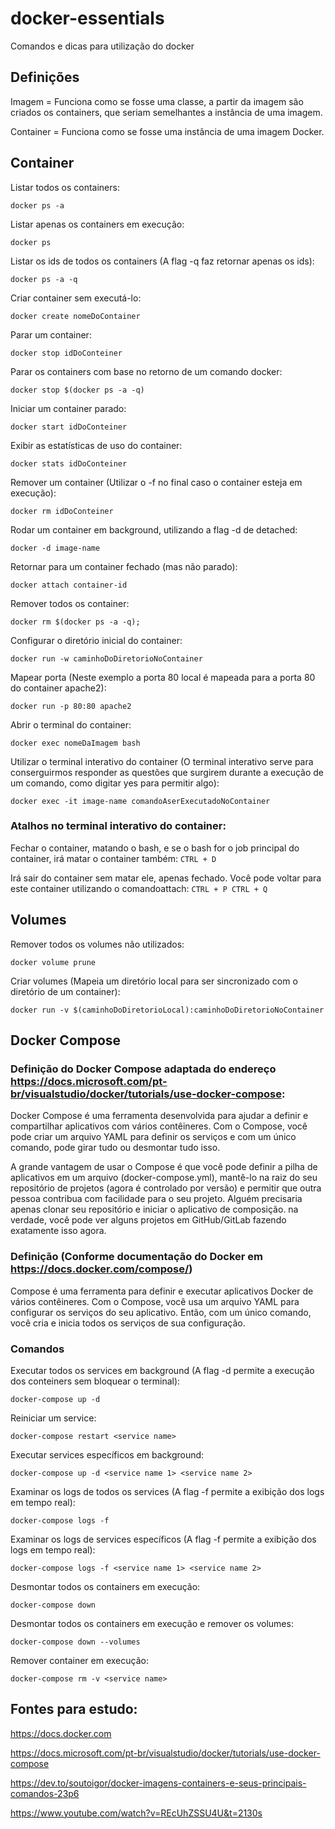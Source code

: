 # docker-essentials
Comandos e dicas para utilização do docker

## Definições

Imagem = Funciona como se fosse uma classe, a partir da imagem são criados os containers, que seriam semelhantes a instância de uma imagem.

Container = Funciona como se fosse uma instância de uma imagem Docker.

## Container

Listar todos os containers:
```
docker ps -a
```

Listar apenas os containers em execução:
```
docker ps
```

Listar os ids de todos os containers (A flag -q faz retornar apenas os ids):
```
docker ps -a -q
```

Criar container sem executá-lo:
```
docker create nomeDoContainer
```

Parar um container:
```
docker stop idDoConteiner
```

Parar os containers com base no retorno de um comando docker:
```
docker stop $(docker ps -a -q)
```

Iniciar um container parado:
```
docker start idDoConteiner
```

Exibir as estatísticas de uso do container:
```
docker stats idDoConteiner
```

Remover um container (Utilizar o -f no final caso o container esteja em execução):
```
docker rm idDoConteiner
```

Rodar um container em background, utilizando a flag -d de detached:
```
docker -d image-name
```

Retornar para um container fechado (mas não parado):
```
docker attach container-id
```

Remover todos os container:
```
docker rm $(docker ps -a -q); 
```

Configurar o diretório inicial do container:
```
docker run -w caminhoDoDiretorioNoContainer
```

Mapear porta (Neste exemplo a porta 80 local é mapeada para a porta 80 do container apache2):
```
docker run -p 80:80 apache2
```

Abrir o terminal do container:
```
docker exec nomeDaImagem bash
```

Utilizar o terminal interativo do container (O terminal interativo serve para conserguirmos responder as questões que surgirem durante a execução de um comando, como digitar yes para permitir algo):
```
docker exec -it image-name comandoAserExecutadoNoContainer
```

### Atalhos no terminal interativo do container:

Fechar o container, matando o bash, e se o bash for o job principal do container, irá matar o container também:
```CTRL + D```

Irá sair do container sem matar ele, apenas fechado. Você pode voltar para este container utilizando o comandoattach:
```CTRL + P CTRL + Q```

## Volumes

Remover todos os volumes não utilizados:
```
docker volume prune
```

Criar volumes (Mapeia um diretório local para ser sincronizado com o diretório de um container):
```
docker run -v $(caminhoDoDiretorioLocal):caminhoDoDiretorioNoContainer
```

## Docker Compose

### Definição do Docker Compose adaptada do endereço https://docs.microsoft.com/pt-br/visualstudio/docker/tutorials/use-docker-compose:

Docker Compose é uma ferramenta desenvolvida para ajudar a definir e compartilhar aplicativos com vários contêineres. Com o Compose, você pode criar um arquivo YAML para definir os serviços e com um único comando, pode girar tudo ou desmontar tudo isso.

A grande vantagem de usar o Compose é que você pode definir a pilha de aplicativos em um arquivo (docker-compose.yml), mantê-lo na raiz do seu repositório de projetos (agora é controlado por versão) e permitir que outra pessoa contribua com facilidade para o seu projeto. Alguém precisaria apenas clonar seu repositório e iniciar o aplicativo de composição. na verdade, você pode ver alguns projetos em GitHub/GitLab fazendo exatamente isso agora.

### Definição (Conforme documentação do Docker em https://docs.docker.com/compose/)

Compose é uma ferramenta para definir e executar aplicativos Docker de vários contêineres. Com o Compose, você usa um arquivo YAML para configurar os serviços do seu aplicativo. Então, com um único comando, você cria e inicia todos os serviços de sua configuração.

### Comandos

Executar todos os services em background (A flag -d permite a execução dos conteiners sem bloquear o terminal):
```
docker-compose up -d
```

Reiniciar um service:
```
docker-compose restart <service name>
```

Executar services específicos em background:
```
docker-compose up -d <service name 1> <service name 2>
```

Examinar os logs de todos os services (A flag -f permite a exibição dos logs em tempo real):
```
docker-compose logs -f
```

Examinar os logs de services específicos (A flag -f permite a exibição dos logs em tempo real):
```
docker-compose logs -f <service name 1> <service name 2>
```

Desmontar todos os containers em execução:
```
docker-compose down
```

Desmontar todos os containers em execução e remover os volumes:
```
docker-compose down --volumes
```

Remover container em execução:
```
docker-compose rm -v <service name>
```

## Fontes para estudo: 

https://docs.docker.com

https://docs.microsoft.com/pt-br/visualstudio/docker/tutorials/use-docker-compose

https://dev.to/soutoigor/docker-imagens-containers-e-seus-principais-comandos-23p6

https://www.youtube.com/watch?v=REcUhZSSU4U&t=2130s
